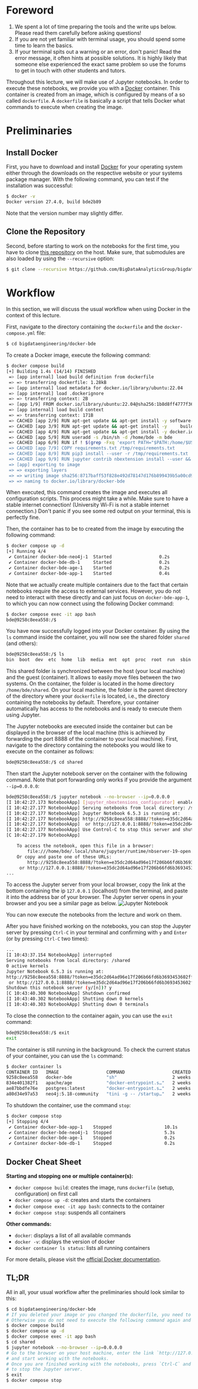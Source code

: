 # Foreword

1. We spent a lot of time preparing the tools and the write ups below. Please read them carefully before asking questions!
2. If you are not yet familiar with terminal usage, you should spend some time to learn the basics.
3. If your terminal spits out a warning or an error, don't panic! Read the error message, it often hints at possible solutions. It is highly likely that someone else experienced the exact same problem so use the forums to get in touch with other students and tutors.

Throughout this lecture, we will make use of Jupyter notebooks. In order to execute these notebooks, we provide you with a [Docker](https://www.docker.com) container. This container is created from an image, which is configured by means of a so called `dockerfile`. A `dockerfile` is basically a script that tells Docker what commands to execute when creating the image.

# Preliminaries

## Install Docker

First, you have to download and install [Docker](https://docs.docker.com/get-docker/) for your operating system either through the downloads on the respective website or your systems package manager. With the following command, you can test if the installation was successful:
```sh
$ docker -v
Docker version 27.4.0, build bde2b89
```
Note that the version number may slightly differ.

## Clone the Repository 

Second, before starting to work on the notebooks for the first time, you have to clone [this repository](https://github.com/BigDataAnalyticsGroup/bigdataengineering) on the host. Make sure, that submodules are also loaded by using the `--recursive` option:
```sh
$ git clone --recursive https://github.com/BigDataAnalyticsGroup/bigdataengineering.git
```

# Workflow

In this section, we will discuss the usual workflow when using Docker in the context of this lecture.

First, navigate to the directory containing the `dockerfile` and the `docker-compose.yml` file:
```sh
$ cd bigdataengineering/docker-bde
```
To create a Docker image, execute the following command:
```sh
$ docker compose build
[+] Building 1.4s (14/14) FINISHED                                                                                                                             docker:desktop-linux
 => [app internal] load build definition from dockerfile                                                                                                                       0.0s
 => => transferring dockerfile: 1.28kB                                                                                                                                         0.0s
 => [app internal] load metadata for docker.io/library/ubuntu:22.04                                                                                                            1.4s
 => [app internal] load .dockerignore                                                                                                                                          0.0s
 => => transferring context: 2B                                                                                                                                                0.0s
 => [app 1/9] FROM docker.io/library/ubuntu:22.04@sha256:1b8d8ff4777f36f19bfe73ee4df61e3a0b789caeff29caa019539ec7c9a57f95                                                      0.0s
 => [app internal] load build context                                                                                                                                          0.0s
 => => transferring context: 171B                                                                                                                                              0.0s
 => CACHED [app 2/9] RUN apt-get update && apt-get install -y software-properties-common                                                                                       0.0s
 => CACHED [app 3/9] RUN apt-get update && apt-get install -y     build-essential     git     binutils     tree     neovim     python3     python3-pip     graphviz     postg  0.0s
 => CACHED [app 4/9] RUN apt-get update && apt-get install -y docker.io                                                                                                        0.0s
 => CACHED [app 5/9] RUN useradd -s /bin/sh -d /home/bde -m bde                                                                                                                0.0s
 => CACHED [app 6/9] RUN if ! $(grep -Fxq 'export PATH="$PATH:/home/$USERNAME/.local/bin"' /etc/profile);     then         echo 'export PATH="$PATH:/home/$USERNAME/.local/bi  0.0s
 => CACHED [app 7/9] COPY requirements.txt /tmp/requirements.txt                                                                                                               0.0s
 => CACHED [app 8/9] RUN pip3 install --user -r /tmp/requirements.txt                                                                                                          0.0s
 => CACHED [app 9/9] RUN jupyter contrib nbextension install --user &&     jupyter nbextension enable varInspector/main                                                        0.0s
 => [app] exporting to image                                                                                                                                                   0.0s
 => => exporting layers                                                                                                                                                        0.0s
 => => writing image sha256:8717baff53f828e492d78147d176b899439b5a00cd990a2f2ce5f083709de6e5                                                                                   0.0s
 => => naming to docker.io/library/docker-bde                                                                                                                                  0.0s
```
When executed, this command creates the image and executes all configuration scripts. This process might take a while. Make sure to have a stable internet connection! (University Wi-Fi is not a stable internet connection.) Don't panic if you see some red output on your terminal, this is perfectly fine.

Then, the container has to be to created from the image by executing the following command:
```sh
$ docker compose up -d
[+] Running 4/4
 ✔ Container docker-bde-neo4j-1  Started                  0.2s
 ✔ Container docker-bde-db-1     Started                  0.2s
 ✔ Container docker-bde-age-1    Started                  0.2s
 ✔ Container docker-bde-app-1    Started                  0.4s
```
Note that we actually create multiple containers due to the fact that certain notebooks require the access to external services. However, you do not need to interact with these directly and can just focus on `docker-bde-app-1`, to which you can now connect using the following Docker command:
```sh
$ docker compose exec -it app bash
bde@9258c8eea558:/$
```
You have now successfully logged into your Docker container. By using the `ls` command inside the container, you will now see the shared folder `shared` (and others):
```sh
bde@9258c8eea558:/$ ls
bin  boot  dev  etc  home  lib  media  mnt  opt  proc  root  run  sbin  shared  srv  sys  tmp  usr  var
```
This shared folder is synchronized between the host (your local machine) and the guest (container). It allows to easily move files between the two systems. On the container, the folder is located in the home directory `/home/bde/shared`. On your local machine, the folder is the parent directory of the directory where your `dockerfile` is located, i.e., the directory containing the notebooks by default. Therefore, your container automatically has access to the notebooks and is ready to execute them using Jupyter.

The Jupyter notebooks are executed inside the container but can be displayed in the browser of the local machine (this is achieved by forwarding the port 8888 of the container to your local machine). First, navigate to the directory containing the notebooks you would like to execute on the container as follows:
```sh
bde@9258c8eea558:/$ cd shared
```
Then start the Jupyter notebook server on the container with the following command. Note that port forwarding only works if you provide the argument `--ip=0.0.0.0`:
```sh
bde@9258c8eea558:/$ jupyter notebook --no-browser --ip=0.0.0.0
[I 10:42:27.173 NotebookApp] [jupyter_nbextensions_configurator] enabled 0.6.4
[I 10:42:27.177 NotebookApp] Serving notebooks from local directory: /shared
[I 10:42:27.177 NotebookApp] Jupyter Notebook 6.5.3 is running at:
[I 10:42:27.177 NotebookApp] http://9258c8eea558:8888/?token=e35dc2d64ad96e17f206b66fd6b3693453602ff2dc80baec
[I 10:42:27.177 NotebookApp]  or http://127.0.0.1:8888/?token=e35dc2d64ad96e17f206b66fd6b3693453602ff2dc80baec
[I 10:42:27.177 NotebookApp] Use Control-C to stop this server and shut down all kernels (twice to skip confirmation).
[C 10:42:27.179 NotebookApp]

    To access the notebook, open this file in a browser:
        file:///home/bde/.local/share/jupyter/runtime/nbserver-19-open.html
    Or copy and paste one of these URLs:
        http://9258c8eea558:8888/?token=e35dc2d64ad96e17f206b66fd6b3693453602ff2dc80baec
     or http://127.0.0.1:8888/?token=e35dc2d64ad96e17f206b66fd6b3693453602ff2dc80baec
...
```
To access the Jupyter server from your local browser, copy the link at the bottom containing the ip `127.0.0.1` (localhost) from the terminal, and paste it into the address bar of your browser. The Jupyter server opens in your browser and you see a similar page as below.
![Jupyter Notebook](https://i.imgur.com/0egNn9r.jpg)

You can now execute the notebooks from the lecture and work on them.

After you have finished working on the notebooks, you can stop the Jupyter server by pressing `Ctrl-C` in your terminal and confirming with `y` and `Enter` (or by pressing `Ctrl-C` two times):
```sh
...
[I 10:43:37.154 NotebookApp] interrupted
Serving notebooks from local directory: /shared
0 active kernels
Jupyter Notebook 6.5.3 is running at:
http://9258c8eea558:8888/?token=e35dc2d64ad96e17f206b66fd6b3693453602ff2dc80baec
 or http://127.0.0.1:8888/?token=e35dc2d64ad96e17f206b66fd6b3693453602ff2dc80baec
Shutdown this notebook server (y/[n])? y
[C 10:43:40.300 NotebookApp] Shutdown confirmed
[I 10:43:40.302 NotebookApp] Shutting down 0 kernels
[I 10:43:40.303 NotebookApp] Shutting down 0 terminals
```
To close the connection to the container again, you can use the `exit` command:
```sh
bde@9258c8eea558:/$ exit
exit
```
The container is still running in the background. To check the current status of your container, you can use the `ls` command:
```sh
$ docker container ls
CONTAINER ID   IMAGE                  COMMAND                  CREATED       STATUS         PORTS                                                      NAMES
9258c8eea558   docker-bde             "sh"                     2 weeks ago   Up 5 minutes   0.0.0.0:8000->8000/tcp, 0.0.0.0:8888->8888/tcp             docker-bde-app-1
834e401382f1   apache/age             "docker-entrypoint.s…"   2 weeks ago   Up 5 minutes   5432/tcp                                                   docker-bde-age-1
ae87bbdfe76e   postgres:latest        "docker-entrypoint.s…"   2 weeks ago   Up 5 minutes   0.0.0.0:5432->5432/tcp                                     docker-bde-db-1
a80d34e97a53   neo4j:5.18-community   "tini -g -- /startup…"   2 weeks ago   Up 5 minutes   0.0.0.0:7474->7474/tcp, 7473/tcp, 0.0.0.0:7687->7687/tcp   docker-bde-neo4j-1
```
To shutdown the container, use the command `stop`:
```sh
$ docker compose stop
[+] Stopping 4/4
 ✔ Container docker-bde-app-1    Stopped                    10.1s
 ✔ Container docker-bde-neo4j-1  Stopped                    5.3s
 ✔ Container docker-bde-age-1    Stopped                    0.2s
 ✔ Container docker-bde-db-1     Stopped                    0.2s
```

## Docker Cheat Sheet

**Starting and stopping one or multiple container(s):**
* `docker compose build`: creates the image, runs `dockerfile` (setup, configuration) on first call
* `docker compose up -d`: creates and starts the containers
* `docker compose exec -it app bash`: connects to the container
* `docker compose stop`: suspends all containers

**Other commands:**
* `docker`: displays a list of all available commands
* `docker -v`: displays the version of docker
* `docker container ls status`: lists all running containers

For more details, please visit the [official Docker documentation](https://docs.docker.com/reference/).

## TL;DR

All in all, your usual workflow after the preliminaries should look similar to this:
```sh
$ cd bigdataengineering/docker-bde
# If you deleted your image or you changed the dockerfile, you need to rebuild the image. 
# Otherwise you do not need to execute the following command again and can skip it.
$ docker compose build
$ docker compose up -d
$ docker compose exec -it app bash
$ cd shared
$ jupyter notebook --no-browser --ip=0.0.0.0
# Go to the browser on your host machine, enter the link `http://127.0.0.1:8888/?token=...`,
# and start working with the notebooks.
# Once you are finished working with the notebooks, press `Ctrl-C` and confirm with `y` and `Enter`
# to stop the Jupyter server.
$ exit
$ docker compose stop
```
